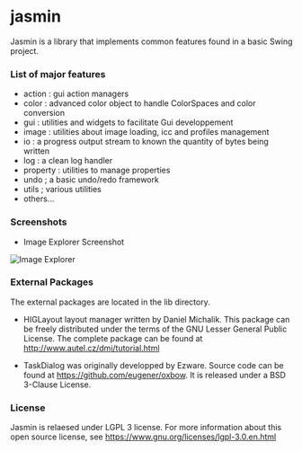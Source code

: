 # jasmin

Jasmin is a library that implements common features found in a basic Swing project.

### List of major features

* action : gui action managers 
* color : advanced color object to handle ColorSpaces and color conversion
* gui : utilities and widgets to facilitate Gui developpement
* image : utilities about image loading, icc and profiles management 
* io : a progress output stream to known the quantity of bytes being written
* log : a clean log handler
* property : utilities to manage properties 
* undo ; a basic undo/redo framework
* utils ; various utilities 
* others...

### Screenshots

* Image Explorer Screenshot

![Image Explorer](https://github.com/mandev/jasmin/wiki/images/jasmin_01.png)

###  External Packages
The external packages are located in the lib directory.

* HIGLayout layout manager written by Daniel Michalik. This package can be freely distributed under the terms of the GNU Lesser General Public License. The complete package can be found at http://www.autel.cz/dmi/tutorial.html

* TaskDialog was originally developped by Ezware. Source code can be found at https://github.com/eugener/oxbow. It is released under a BSD 3-Clause License.

### License

Jasmin is relaesed under LGPL 3 license. For more information about this open source license, see https://www.gnu.org/licenses/lgpl-3.0.en.html

